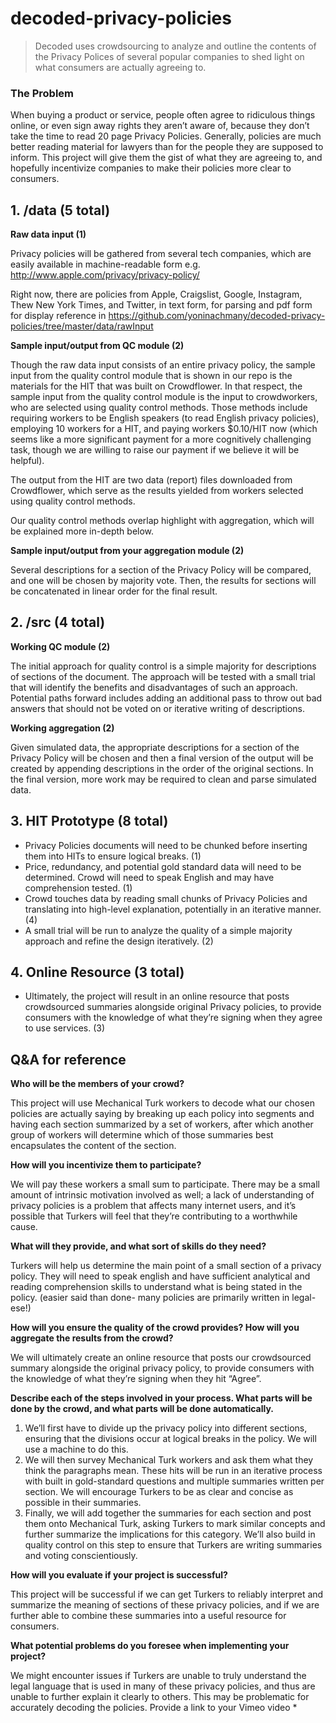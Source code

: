 # decoded-privacy-policies
> Decoded uses crowdsourcing to analyze and outline the contents of the Privacy Polices of several popular companies to shed light on what consumers are actually agreeing to.

### The Problem

When buying a product or service, people often agree to ridiculous things online, or even sign away rights they aren’t aware of, because they don’t take the time to read 20 page Privacy Policies. Generally, policies are much better reading material for lawyers than for the people they are supposed to inform. This project will give them the gist of what they are agreeing to, and hopefully incentivize companies to make their policies more clear to consumers.


## 1. /data (5 total)
**Raw data input (1)**

Privacy policies will be gathered from several tech companies, which are easily available in machine-readable form e.g. http://www.apple.com/privacy/privacy-policy/

Right now, there are policies from Apple, Craigslist, Google, Instagram, Thew New York Times, and Twitter, in text form, for parsing and pdf form for display reference in https://github.com/yoninachmany/decoded-privacy-policies/tree/master/data/rawInput

**Sample input/output from QC module (2)**

Though the raw data input consists of an entire privacy policy, the sample input from the quality control module that is shown in our repo is the materials for the HIT that was built on Crowdflower. In that respect, the sample input from the quality control module is the input to crowdworkers, who are selected using quality control methods. Those methods include requiring workers to be English speakers (to read English privacy policies), employing 10 workers for a HIT, and paying workers $0.10/HIT now (which seems like a more significant payment for a more cognitively challenging task, though we are willing to raise our payment if we believe it will be helpful).

The output from the HIT are two data (report) files downloaded from Crowdflower, which serve as the results yielded from workers selected using quality control methods.

Our quality control methods overlap highlight with aggregation, which will be explained more in-depth below.

**Sample input/output from your aggregation module (2)**

Several descriptions for a section of the Privacy Policy will be compared,
and one will be chosen by majority vote. Then, the results for sections will be concatenated in linear order for the final result.

## 2. /src (4 total)
**Working QC module (2)**

The initial approach for quality control is a simple majority for descriptions of sections of the document. The approach will be tested with a small trial that will identify the benefits and disadvantages of such an approach. Potential paths forward includes adding an additional pass to throw out bad answers that should not be voted on or iterative writing of descriptions.

**Working aggregation (2)**

Given simulated data, the appropriate descriptions for a section of the Privacy Policy will be chosen and then a final version of the output will be created by appending descriptions in the order of the original sections. In the final version, more work may be required to clean and parse simulated data.

## 3. HIT Prototype (8 total)
* Privacy Policies documents will need to be chunked before inserting them into HITs to ensure logical breaks. (1)
* Price, redundancy, and potential gold standard data will need to be determined. Crowd will need to speak English and may have comprehension tested. (1)
* Crowd touches data by reading small chunks of Privacy Policies and translating into high-level explanation, potentially in an iterative manner. (4)
* A small trial will be run to analyze the quality of a simple majority approach and refine the design iteratively. (2)

## 4. Online Resource (3 total)
* Ultimately, the project will result in an online resource that posts crowdsourced summaries alongside original Privacy policies, to provide consumers with the knowledge of what they’re signing when they agree to use services. (3)

## Q&A for reference
**Who will be the members of your crowd?**

This project will use Mechanical Turk workers to decode what our chosen policies are actually saying by breaking up each policy into segments and having each section summarized by a set of workers, after which another group of workers will determine which of those summaries best encapsulates the content of the section.

**How will you incentivize them to participate?**

We will pay these workers a small sum to participate. There may be a small amount of intrinsic motivation involved as well; a lack of understanding of privacy policies is a problem that affects many internet users, and it’s possible that Turkers will feel that they’re contributing to a worthwhile cause.

**What will they provide, and what sort of skills do they need?**

Turkers will help us determine the main point of a small section of a privacy policy. They will need to speak english and have sufficient analytical and reading comprehension skills to understand what is being stated in the policy. (easier said than done- many policies are primarily written in legal-ese!)

**How will you ensure the quality of the crowd provides? How will you aggregate the results from the crowd?**

We will ultimately create an online resource that posts our crowdsourced summary alongside the original privacy policy, to provide consumers with the knowledge of what they’re signing when they hit “Agree”.

**Describe each of the steps involved in your process. What parts will be done by the crowd, and what parts will be done automatically.**

1. We’ll first have to divide up the privacy policy into different sections, ensuring that the divisions occur at logical breaks in the policy. We will use a machine to do this.
2. We will then survey Mechanical Turk workers and ask them what they think the paragraphs mean. These hits will be run in an iterative process with built in gold-standard questions and multiple summaries written per section. We will encourage Turkers to be as clear and concise as possible in their summaries.
3. Finally, we will add together the summaries for each section and post them onto Mechanical Turk, asking Turkers to mark similar concepts and further summarize the implications for this category. We’ll also build in quality control on this step to ensure that Turkers are writing summaries and voting conscientiously.

**How will you evaluate if your project is successful?**

This project will be successful if we can get Turkers to reliably interpret and summarize the meaning of sections of these privacy policies, and if we are further able to combine these summaries into a useful resource for consumers.

**What potential problems do you foresee when implementing your project?**

We might encounter issues if Turkers are unable to truly understand the legal language that is used in many of these privacy policies, and thus are unable to further explain it clearly to others. This may be problematic for accurately decoding the policies.
Provide a link to your Vimeo video *

